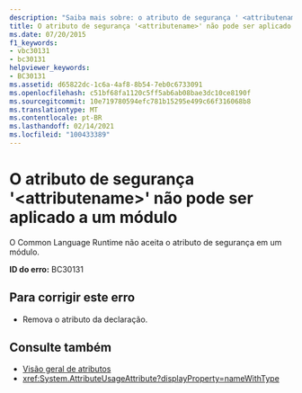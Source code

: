 ```yaml
---
description: "Saiba mais sobre: o atributo de segurança ' <attributename> ' não pode ser aplicado a um módulo"
title: O atributo de segurança '<attributename>' não pode ser aplicado a um módulo
ms.date: 07/20/2015
f1_keywords:
- vbc30131
- bc30131
helpviewer_keywords:
- BC30131
ms.assetid: d65822dc-1c6a-4af8-8b54-7eb0c6733091
ms.openlocfilehash: c51bf68fa1120c5ff5ab6ab08bae3dc10ce8190f
ms.sourcegitcommit: 10e719780594efc781b15295e499c66f316068b8
ms.translationtype: MT
ms.contentlocale: pt-BR
ms.lasthandoff: 02/14/2021
ms.locfileid: "100433389"
---
```

# <a name="security-attribute-attributename-cannot-be-applied-to-a-module"></a>O atributo de segurança '\<attributename>' não pode ser aplicado a um módulo

O Common Language Runtime não aceita o atributo de segurança em um módulo.

**ID do erro:** BC30131

## <a name="to-correct-this-error"></a>Para corrigir este erro

- Remova o atributo da declaração.

## <a name="see-also"></a>Consulte também

- [Visão geral de atributos](../programming-guide/concepts/attributes/index.md)
- <xref:System.AttributeUsageAttribute?displayProperty=nameWithType>
